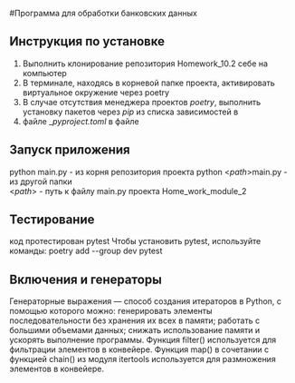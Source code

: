 #Программа для обработки банковских данных
## Инструкция по установке

1. Выполнить клонирование репозитория Homework_10.2 себе на компьютер
2. В терминале, находясь в корневой папке проекта, активировать виртуальное окружение через poetry
3. В случае отсутствия менеджера проектов _poetry_, выполнить установку пакетов через _pip_ из списка зависимостей в
4. файле __pyproject.toml_   в файле

## Запуск приложения  
python main.py - из корня репозитория проекта
python <_path_>main.py - из другой папки  
<_path_> - путь к файлу main.py проекта Home_work_module_2

## Тестирование
код протестирован pytest
Чтобы установить pytest, используйте команды: poetry add --group dev pytest

## Включения и генераторы
Генераторные выражения — способ создания итераторов в Python, с помощью которого можно:
генерировать элементы последовательности без хранения их всех в памяти; работать с большими объемами данных;
снижать использование памяти и ускорять выполнение программы.
Функция 
filter()  используется для фильтрации элементов в конвейере. Функция 
map()  в сочетании с функцией 
chain()  из модуля 
itertools  используется для размножения элементов в конвейере.